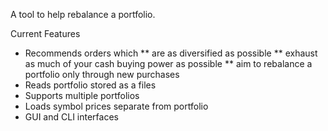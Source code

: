 A tool to help rebalance a portfolio.

Current Features
* Recommends orders which
** are as diversified as possible
** exhaust as much of your cash buying power as possible
** aim to rebalance a portfolio only through new purchases
* Reads portfolio stored as a files
* Supports multiple portfolios
* Loads symbol prices separate from portfolio
* GUI and CLI interfaces